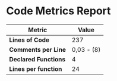 # Code Metrics Report

| Metric                          | Value       |
|---------------------------------|-------------|
| **Lines of Code**               | 237         |
| **Comments per Line**           | 0,03 - (8)  |
| **Declared Functions**          | 4           |
| **Lines per function**          | 24          |


